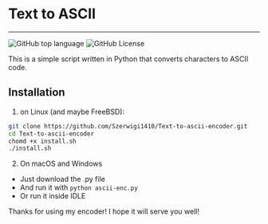 # Text to ASCII

---
![GitHub top language](https://img.shields.io/github/languages/top/Szerwigi1410/Text-to-ascii-encoder)
![GitHub License](https://img.shields.io/github/license/Szerwigi1410/Text-to-ascii-encoder)

This is a simple script written in Python that converts characters to ASCII code.

## Installation

1. on Linux (and maybe FreeBSD):

```bash
git clone https://github.com/Szerwigi1410/Text-to-ascii-encoder.git
cd Text-to-ascii-encoder
chomd +x install.sh
./install.sh
```

2. On macOS and Windows

 - Just download the .py file
 - And run it with ```python ascii-enc.py``` 
 - Or run it inside IDLE

Thanks for using my encoder!
I hope it will serve you well!
